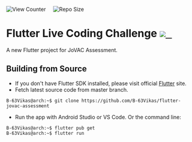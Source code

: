 ![View Counter](https://komarev.com/ghpvc/?username=flutter-jovac-assessment&label=View%20Counter&color=red&style=flat) &nbsp; &nbsp; ![Repo Size](https://img.shields.io/github/repo-size/B-63Vikas/flutter-jovac-assessment?color=blue)

# Flutter Live Coding Challenge [<kbd> ![](https://img.icons8.com/material/20/undefined/downloads.png) </kbd>](https://github.com/B-63Vikas/flutter-jovac-assessment/releases/download/v0.1.0/JoVAC-v0.1.0.apk) 

A new Flutter project for JoVAC Assessment.

<!-- # 📱 App UI

 <details>
    <summary> Click here to expand </summary>
        <p align="center">
            <img src="https://github.com/B-63Vikas/flutter-jovac-assessment/blob/master/assets/github_readme/app_ui.gif?raw=true" width="300" />
        </p>
</details> -->


## Building from Source

- If you don't have Flutter SDK installed, please visit official [Flutter](https://flutter.dev/) site.
- Fetch latest source code from master branch.

```console
B-63Vikas@arch:~$ git clone https://github.com/B-63Vikas/flutter-jovac-assessment
```

- Run the app with Android Studio or VS Code. Or the command line:

```console
B-63Vikas@arch:~$ flutter pub get
B-63Vikas@arch:~$ flutter run
```